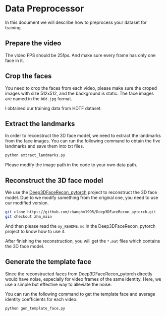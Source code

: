 # Data Preprocessor
In this document we will describe how to preprocess your dataset for training.

## Prepare the video
The video FPS should be 25fps. And make sure every frame has only one face in it.

## Crop the faces
You need to crop the faces from each video, please make sure the croped images with size 512x512, and the background is static. 
The face images are named in the `06d.jpg` format.

I obtained our training data from HDTF dataset.

## Extract the landmarks
In order to reconstruct the 3D face model, we need to extract the landmarks from the face images. You can run the following command to obtain the five landmarks and save them into txt files.
```bash
python extract_landmarks.py
```
Please modify the image path in the code to your own data path.

## Reconstruct the 3D face model
We use the [Deep3DFaceRecon_pytorch](https://github.com/zhanghm1995/Deep3DFaceRecon_pytorch) project to reconstruct the 3D face model. Due to we modify something from the original one, you need to use our modified version.

```bash
git clone https://github.com/zhanghm1995/Deep3DFaceRecon_pytorch.git
git checkout zhm_main
```
And then please read the `my_README.md` in the Deep3DFaceRecon_pytorch project to know how to use it.

After finishing the reconstruction, you will get the `*.mat` files which contains the 3D face model.

## Generate the template face
Since the reconstructed faces from Deep3DFaceRecon_pytorch directly would have noise, especially for video frames of the same identity. Here, we use a simple but effective way to alleviate the noise.

You can run the following command to get the template face and average identity coefficients for each video.
```bash
python gen_template_face.py
```